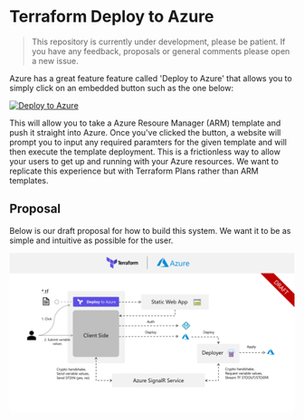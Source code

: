 # Terraform Deploy to Azure

> This repository is currently under development, please be patient. If you have any feedback, proposals or general comments please open a new issue.

Azure has a great feature feature called 'Deploy to Azure' that allows you to simply click on an embedded button such as the one below:

[![Deploy to Azure](http://azuredeploy.net/deploybutton.png)](https://azuredeploy.net/)

This will allow you to take a Azure Resoure Manager (ARM) template and push it straight into Azure. Once you've clicked the button, a website will prompt you to input any required paramters for the given template and will then execute the template deployment. This is a frictionless way to allow your users to get up and running with your Azure resources. We want to replicate this experience but with Terraform Plans rather than ARM templates.

## Proposal
Below is our draft proposal for how to build this system. We want it to be as simple and intuitive as possible for the user.

![](docs/images/draft.png)